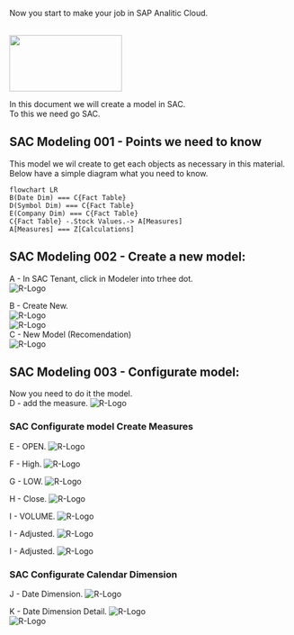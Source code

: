 Now you start to make your job in SAP Analitic Cloud.

<br>
<center> </center><img src="Images/SAP-Analytics-Cloud-Logo.jpg" width="200" height="100"> </center>


In this document we will create a model in SAC.<br>
To this we need go SAC.

## SAC Modeling 001 - Points we need to know
This model we wil create to get each objects as necessary in this material.<br>
Below have a simple diagram what you need to know.
```mermaid
flowchart LR
B(Date Dim) === C{Fact Table}
D(Symbol Dim) === C{Fact Table}
E(Company Dim) === C{Fact Table}
C{Fact Table} -.Stock Values.-> A[Measures]
A[Measures] === Z[Calculations]

```
## SAC Modeling 002 - Create a new model:
A - In SAC Tenant, click in Modeler into trhee dot. <br>
![R-Logo](Images/SAC_Model001.jpg)

B - Create New. <br>
![R-Logo](Images/SAC_Model002.jpg) 
<br>
![R-Logo](Images/SAC_Model003.jpg) 
<br>
C - New Model (Recomendation) <br>
![R-Logo](Images/SAC_Model004.jpg) 

## SAC Modeling 003 - Configurate model:
Now you need to do it the model. <br>
D - add the measure.
![R-Logo](Images/SAC_Model005.jpg) 


### SAC Configurate model Create Measures
E - OPEN.
![R-Logo](Images/SAC_Model007.jpg) 

F - High.
![R-Logo](Images/SAC_Model008.jpg) 

G - LOW.
![R-Logo](Images/SAC_Model009.jpg) 

H - Close.
![R-Logo](Images/SAC_Model010.jpg) 

I - VOLUME.
![R-Logo](Images/SAC_Model011.jpg) 

I - Adjusted.
![R-Logo](Images/SAC_Model012.jpg) 

I - Adjusted.
![R-Logo](Images/SAC_Model012.jpg) 

### SAC Configurate Calendar Dimension
J - Date Dimension.
![R-Logo](Images/SAC_Model013.jpg) 

K - Date Dimension Detail.
![R-Logo](Images/SAC_Model014_p1.jpg) <br>
![R-Logo](Images/SAC_Model014_p2.jpg) <br>



<br><br>



